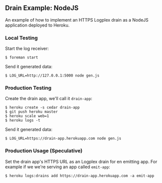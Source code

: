 ## Drain Example: NodeJS

An example of how to implement an HTTPS Logplex drain as a NodeJS application deployed to Heroku.


### Local Testing

Start the log receiver:

    $ foreman start

Send it generated data:

    $ LOG_URL=http://127.0.0.1:5000 node gen.js


### Production Testing

Create the drain app, we'll call it `drain-app`:

    $ heroku create -s cedar drain-app
    $ git push heroku master
    $ heroku scale web=1
    $ heroku logs -t

Send it generated data:

    $ LOG_URL=https://drain-app.herokuapp.com node gen.js


### Production Usage (Speculative)

Set the drain app's HTTPS URL as an Logplex drain for en emitting app. For example if we we're serving an app called `emit-app`:

    $ heroku logs:drains add https://drain-app.herokuapp.com -a emit-app
